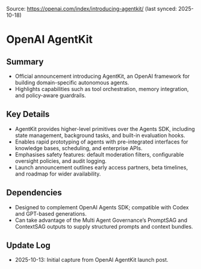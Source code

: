 Source: https://openai.com/index/introducing-agentkit/ (last synced: 2025-10-18)

# OpenAI AgentKit

## Summary
- Official announcement introducing AgentKit, an OpenAI framework for building domain-specific autonomous agents.
- Highlights capabilities such as tool orchestration, memory integration, and policy-aware guardrails.

## Key Details
- AgentKit provides higher-level primitives over the Agents SDK, including state management, background tasks, and built-in evaluation hooks.
- Enables rapid prototyping of agents with pre-integrated interfaces for knowledge bases, scheduling, and enterprise APIs.
- Emphasises safety features: default moderation filters, configurable oversight policies, and audit logging.
- Launch announcement outlines early access partners, beta timelines, and roadmap for wider availability.

## Dependencies
- Designed to complement OpenAI Agents SDK; compatible with Codex and GPT-based generations.
- Can take advantage of the Multi Agent Governance’s PromptSAG and ContextSAG outputs to supply structured prompts and context bundles.

## Update Log
- 2025-10-13: Initial capture from OpenAI AgentKit launch post.
